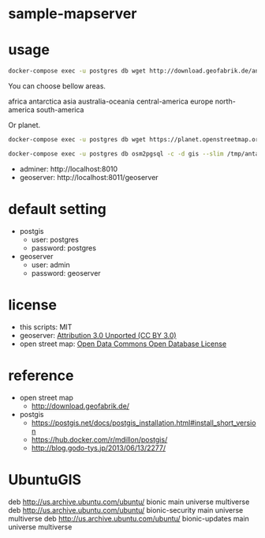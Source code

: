 # sample-mapserver

# usage

```bash
docker-compose exec -u postgres db wget http://download.geofabrik.de/antarctica-latest.osm.pbf -P /tmp
```

You can choose bellow areas.

africa 
antarctica
asia
australia-oceania
central-america
europe 
north-america
south-america

Or planet.

```bash
docker-compose exec -u postgres db wget https://planet.openstreetmap.org/pbf/planet-latest.osm.pbf -P /tmp
```

```bash
docker-compose exec -u postgres db osm2pgsql -c -d gis --slim /tmp/antarctica-latest.osm.pbf
```

- adminer: http://localhost:8010
- geoserver: http://localhost:8011/geoserver

# default setting

- postgis
  - user: postgres
  - password: postgres
- geoserver
  - user: admin
  - password: geoserver

# license

- this scripts: MIT
- geoserver: [Attribution 3.0 Unported (CC BY 3.0)](https://creativecommons.org/licenses/by/3.0/)
- open street map: [Open Data Commons Open Database License](https://www.openstreetmap.org/copyright/en)



# reference

- open street map
  - http://download.geofabrik.de/
- postgis
  - https://postgis.net/docs/postgis_installation.html#install_short_version
  - https://hub.docker.com/r/mdillon/postgis/
  - http://blog.godo-tys.jp/2013/06/13/2277/


# UbuntuGIS

deb http://us.archive.ubuntu.com/ubuntu/ bionic main universe multiverse
deb http://us.archive.ubuntu.com/ubuntu/ bionic-security main universe multiverse
deb http://us.archive.ubuntu.com/ubuntu/ bionic-updates main universe multiverse
